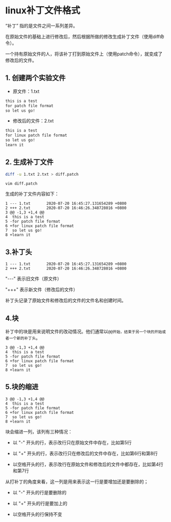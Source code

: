 # linux补丁文件格式

“补丁” 指的是文件之间一系列差异。

在原始文件的基础上进行修改后，然后根据所做的修改生成补丁文件（使用diff命令）。

一个持有原始文件的人，将该补丁打到原始文件上（使用patch命令），就变成了修改后的文件。


## 1. 创建两个实验文件

* 原文件：1.txt

```txt
this is a test
for patch file format
so let us go!
```

* 修改后的文件：2.txt
```txt
this is a test
for linux patch file format
so let us go!
learn it
```

## 2. 生成补丁文件

```bash
diff -u 1.txt 2.txt > diff.patch

vim diff.patch
```

生成的补丁文件内容如下：

```vim
1 --- 1.txt       2020-07-20 16:45:27.131654289 +0800
2 +++ 2.txt       2020-07-20 16:46:26.348728016 +0800
3 @@ -1,3 +1,4 @@
4  this is a test
5 -for patch file format
6 +for linux patch file format
7  so let us go!
8 +learn it
```


## 3.补丁头

```
1 --- 1.txt       2020-07-20 16:45:27.131654289 +0800
2 +++ 2.txt       2020-07-20 16:46:26.348728016 +0800
```
"---" 表示旧文件（原文件）

"+++" 表示新文件（修改后的文件）

补丁头记录了原始文件和修改后的文件的文件名和创建时间。

## 4.块

补丁中的块是用来说明文件的改动情况。他们通常以```@@开始，结束于另一个块的开始或者一个新的补丁头```。

```vim
3 @@ -1,3 +1,4 @@
4  this is a test
5 -for patch file format
6 +for linux patch file format
7  so let us go!
8 +learn it
```

## 5.块的缩进

```vim
3 @@ -1,3 +1,4 @@
4  this is a test
5 -for patch file format
6 +for linux patch file format
7  so let us go!
8 +learn it
```

块会缩进一列，该列有三种情况：

* 以 "-" 开头的行，表示改行只在原始文件中存在，比如第5行

* 以 "+" 开头的行，表示改行只在修改后的文件中存在，比如第6行和第8行

* 以空格开头的行，表示改行在原始文件和修改后的文件中都存在，比如第4行和第7行


从打补丁的角度来看，这一列是用来表示这一行是要增加还是要删除的；

* 以 "-" 开头的行是要删除的

* 以 "+" 开头的行是要加上的

* 以空格开头的行保持不变